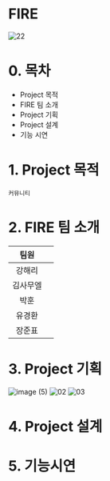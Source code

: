 # FIRE

![22](https://user-images.githubusercontent.com/104181668/174233512-b7b7be61-a090-4bb7-b894-a15f90b31bae.PNG)

# 0. 목차

- Project 목적  
- FIRE 팀 소개  
- Project 기획  
- Project 설계  
- 기능 시연  

# 1. Project 목적
	커뮤니티
# 2. FIRE 팀 소개
|팀원||
|:---:|:---:|
|강해리||
|김사무엘||
|박훈||
|유경환||
|장준표||

# 3. Project 기획

![image (5)](https://user-images.githubusercontent.com/104181668/174236467-b75fea6b-2854-4c33-acac-92d47d5b4172.png)
![02](https://user-images.githubusercontent.com/104181668/174239388-e754884c-a858-4cd3-8e22-e846dec5ec9d.png)
![03](https://user-images.githubusercontent.com/104181668/174239396-2c871051-716c-4fc2-95eb-ffb2a4a8b6d0.png)



# 4. Project 설계

# 5. 기능시연
